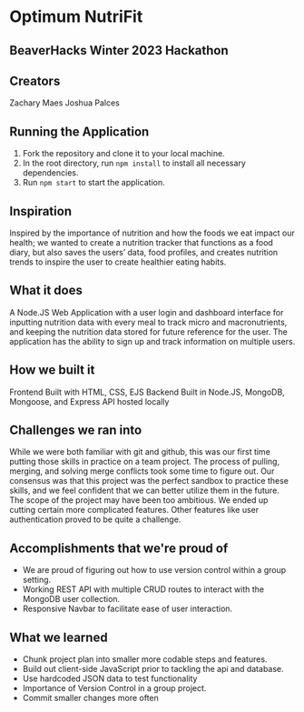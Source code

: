 # Optimum NutriFit
## BeaverHacks Winter 2023 Hackathon

## Creators
Zachary Maes
Joshua Palces

## Running the Application
1. Fork the repository and clone it to your local machine.
2. In the root directory, run `npm install` to install all necessary dependencies.
3. Run `npm start` to start the application.

## Inspiration
Inspired by the importance of nutrition and how the foods we eat impact our health; we wanted to create a nutrition tracker that functions as a food diary, but also saves the users’ data, food profiles, and creates nutrition trends to inspire the user to create healthier eating habits. 

## What it does
A Node.JS Web Application with a user login and dashboard interface for inputting nutrition data with every meal to track micro and macronutrients, and keeping the nutrition data stored for future reference for the user. The application has the ability to sign up and track information on multiple users.

## How we built it
Frontend Built with HTML, CSS, EJS
Backend Built in Node.JS, MongoDB, Mongoose, and Express
API hosted locally

## Challenges we ran into
While we were both familiar with git and github, this was our first time putting those skills in practice on a team project. The process of pulling, merging, and solving merge conflicts took some time to figure out. Our consensus was that this project was the perfect sandbox to practice these skills, and we feel confident that we can better utilize them in the future.
The scope of the project may have been too ambitious. We ended up cutting certain more complicated features. Other features like user authentication proved to be quite a challenge.

## Accomplishments that we're proud of
- We are proud of figuring out how to use version control within a group setting.
- Working REST API with multiple CRUD routes to interact with the MongoDB user collection.
- Responsive Navbar to facilitate ease of user interaction.

## What we learned
- Chunk project plan into smaller more codable steps  and features.
- Build out client-side JavaScript prior to tackling the api and database.
- Use hardcoded JSON data to test functionality
- Importance of Version Control in a group project.
- Commit smaller changes more often

